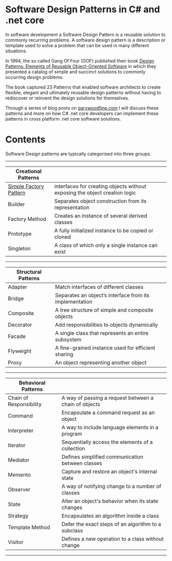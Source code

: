 # Software Design Patterns in C# and .net core


In software development a Software Design Pattern is a reusable solution to commonly recurring problems. A software design pattern is a description or template used to solve a problem that can be used in many different situations.

 In 1994, the so called Gang Of Four (GOF) published their book [Design Patterns: Elements of Reusable Object-Oriented Software](https://amzn.to/2Nx1Iq6) in which they presented a catalog of simple and succinct solutions to commonly occurring design problems. 

 The book captured 23 Patterns that enabled software architects to create flexible, elegant and ultimately reusable design patterns without having to rediscover or reinvent the design solutions for themselves.

 Through a series of blog posts on [garywoodfine.com](https://garywoodfine.com) I will discuss these patterns and more on how C# .net core developers can implement these patterns in cross platform .net core software solutions.


# Contents

Software Design patterns are typically categorised into three groups.

--------------------------------------------------------------------------------

|Creational Patterns  |  |
| ----------| ---------------------------------- |
| [Simple Factory Pattern](https://garywoodfine.com/simple-factory-pattern/) |interfaces for creating objects without exposing the object creation logic  || Abstract Factory |Creates an instance of several families of classes  | 
|Builder |Separates object construction from its representation  | 
|Factory Method |	Creates an instance of several derived classes  | 
| Prototype |A fully initialized instance to be copied or cloned  | 
| Singleton |	A class of which only a single instance can exist  | 
---------------------------------------------------------------------------------


|Structural Patterns  |  |
| ----------| ---------------------------------- |
|  Adapter |Match interfaces of different classes | 
| Bridge |Separates an object’s interface from its implementation | 
|Composite |A tree structure of simple and composite objects | 
| Decorator |Add responsibilities to objects dynamically | 
|Facade |A single class that represents an entire subsystem | 
|Flyweight |A fine-grained instance used for efficient sharing | 
|Proxy |An object representing another object | 

------------------------------------------------------------------------------------
 	
 	
|Behavioral Patterns |  |
| ----------| ---------------------------------- |
|Chain of Responsibility|	A way of passing a request between a chain of objects|
|Command|	Encapsulate a command request as an object|
|Interpreter|	A way to include language elements in a program|
|Iterator|	Sequentially access the elements of a collection|
|Mediator|	Defines simplified communication between classes|
|Memento|	Capture and restore an object's internal state|
|Observer|	A way of notifying change to a number of classes|
|State|	Alter an object's behavior when its state changes|
|Strategy|	Encapsulates an algorithm inside a class|
|Template Method|	Defer the exact steps of an algorithm to a subclass|
|Visitor|	Defines a new operation to a class without change|

-----------------------------------------------------------------------------------

